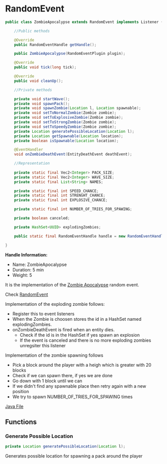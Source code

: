 # RandomEvent

```java
public class ZombieApocalypse extends RandomEvent implements Listener {

    //Public methods

    @Override
    public RandomEventHandle getHandle();

    public ZombieApocalypse(RandomEventPlugin plugin);

    @Override
    public void tick(long tick);

    @Override
    public void cleanUp();

    //Private methods

    private void startWave();
    private void spawnPack();
    private void spawnZombie(Location l, Location spawnable);
    private void setToNormalZombie(Zombie zombie);
    private void setToExplosiveZombie(Zombie zombie);
    private void setToStrongZombie(Zombie zombie);
    private void setToSpeedyZombie(Zombie zombie);
    private Location generatePossibleLocation(Location l);
    private Location getSpawnable(Location location);
    private boolean isSpawnable(Location location);

    @EventHandler
    void onZombieDeathEvent(EntityDeathEvent deathEvent);

    //Representation
    
    private static final Vec2<Integer> PACK_SIZE;
    private static final Vec2<Integer> WAVE_SIZE;
    private static final List<String> NAMES;

    private static final int SPEED_CHANCE;
    private static final int STRENGHT_CHANCE;
    private static final int EXPLOSIVE_CHANCE;

    private static final int NUMBER_OF_TRIES_FOR_SPAWING;

    private boolean canceled;

    private HashSet<UUID> explodingZombies;

    public static final RandomEventHandle handle = new RandomEventHandle();

}
```

__Handle Information:__

- Name: ZombieApocalypse
- Duration: 5 min
- Weight: 5

It is the implementation of the [Zombie Apocalypse](../../../RandomEventDescriptions/ZombieApocalypse.md) random event.

Check [RandomEvent](../RandomEvent.md)

Implementation of the exploding zombie follows:

- Register this to event listeners  
- When the Zombie is choosen stores the id in a HashSet named explodingZombies.
- onZombieDeathEvent is fired when an entity dies.
  - Check if the id is in the HashSet if yes spawn an explosion
  - If the event is canceled and there is no more exploding zombies unregsiter this listener

Implementation of the zombie spawning follows

- Pick a block around the player with a heigh which is greater with 20 blocks
- Check if we can spawn there, if yes we are done
- Go down with 1 block until we can
- If we didn't find any spawnable place then retry again with a new position
- We try to spawn NUMBER_OF_TRIES_FOR_SPAWING times

[Java File](../../../../src/main/java/antisocialgang/randomevents/domain/randomevents/ZombieApocalypse.java)

## Functions

### Generate Possible Location

```java
private Location generatePossibleLocation(Location l);
```

Generates possible location for spawning a pack around the player
